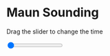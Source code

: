 <h1>Maun Sounding</h1>
<p>Drag the slider to change the time</p>

<div class="slidecontainer">
<input oninput='setImage(this)' class="slider" type="range" min="0" max="5" value="0" step="1" />
<img id='img'/>
</div>

<script>
var img = document.getElementById('img');
var img_array = ['/assets/images/skwt/skd_maun_wrfout_d01_2020-04-26_12:00:00.png',
'/assets/images/skwt/skd_maun_wrfout_d01_2020-04-26_18:00:00.png',
'/assets/images/skwt/skd_maun_wrfout_d01_2020-04-27_00:00:00.png',
'/assets/images/skwt/skd_maun_wrfout_d01_2020-04-27_06:00:00.png',
'/assets/images/skwt/skd_maun_wrfout_d01_2020-04-27_12:00:00.png',];
function setImage(obj)
{
        var value = obj.value;
        img.src = img_array[value];

}
</script>
